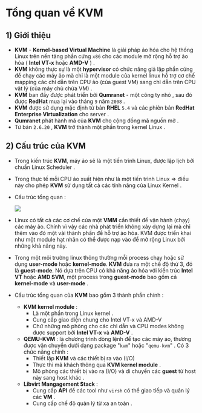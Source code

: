 # Tổng quan về KVM
## **1) Giới thiệu**
- **KVM** - **Kernel-based Virtual Machine** là giải pháp ảo hóa cho hệ thống Linux trên nền tảng phần cứng `x86` cho các module mở rộng hỗ trợ ảo hóa ( **Intel VT-x** hoặc **AMD-V** ) .
- **KVM** không thực sự là một **hypervisor** có chức năng giả lập phần cứng để chạy các máy ảo mà chỉ là một module của kernel linux hỗ trợ cơ chế mapping các chỉ dẫn trên CPU ảo (của guest VM) sang chỉ dẫn trên CPU vật lý (của máy chủ chứa VM) .
- **KVM** ban đầy được phát triển bởi **Qumranet** - một công ty nhỏ , sau đó được **RedHat** mua lại vào tháng `9` năm `2008` .
- **KVM** được sử dụng mặc định từ bản **RHEL** `5.4` và các phiên bản **RedHat Enterprise Virtualization** cho server .
- **Qumranet** phát hành mã của **KVM** cho cộng đồng mã nguồn mở .
- Từ bản `2.6.20` , **KVM** trở thành một phần trong kernel Linux .
## **2) Cấu trúc của KVM**
- Trong kiến trúc **KVM**, máy ảo sẽ là một tiến trình Linux, được lập lịch bởi chuẩn Linux Scheduler .
- Trong thực tế mỗi CPU ảo xuất hiện như là một tiến trình Linux => điều này cho phép **KVM** sử dụng tất cả các tính năng của Linux Kernel .
- Cấu trúc tổng quan :

    <img src=https://i.imgur.com/lV5Lviv.png>

- Linux có tất cả các cơ chế của một **VMM** cần thiết để vận hành (chạy) các máy ảo. Chính vì vậy các nhà phát triển không xây dựng lại mà chỉ thêm vào đó một vài thành phần để hỗ trợ ảo hóa. KVM được triển khai như một module hạt nhân có thể được nạp vào để mở rộng Linux bởi những khả năng này.
- Trong một môi trường linux thông thường mỗi process chạy hoặc sử dụng **user-mode** hoặc **kernel-mode**. **KVM** đưa ra một chế độ thứ 3, đó là **guest-mode**. Nó dựa trên CPU có khả năng ảo hóa với kiến trúc **Intel VT** hoặc **AMD SVM**, một process trong **guest-mode** bao gồm cả **kernel-mode** và **user-mode** .
- Cấu trúc tổng quan của **KVM** bao gồm 3 thành phần chính :
    - **KVM kernel module** :
        - Là một phần trong Linux kernel .
        - Cung cấp giao diện chung cho Intel VT-x và AMD-V
        - Chứ những mô phỏng cho các chỉ dẫn và CPU modes không được support bởi **Intel VT-x** và **AMD-V** .
    - **QEMU-KVM** : là chương trình dòng lệnh để tạo các máy ảo, thường được vận chuyển dưới dạng package "`kvm`" hoặc "`qemu-kvm`" . Có 3 chức năng chính :
        - Thiết lập **KVM** và các thiết bị ra vào (I/O)
        - Thực thi mã khách thông qua **KVM kernel module** .
        - Mô phỏng các thiết bị vào ra (I/O) và di chuyển các **guest** từ host này sang host khác .
    - **Libvirt Mangagement Stack** :
        - Cung cấp **API** để các tool như `virsh` có thể giao tiếp và quản lý các **VM** .
        - Cung cấp chế độ quản lý từ xa an toàn .
